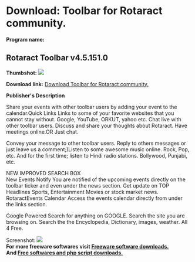 # Download: Toolbar for Rotaract community.

**Program name:**

## Rotaract Toolbar v4.5.151.0

  
**Thumbshot:** ![](http://www.freewarefiles.com/screenshot/rotaractbar_md.gif)   
  
**Download link:** [Download Toolbar for Rotaract community.](http://freesoftwares.boysofts.com/Rotaract-Toolbar-V_program_32640.html)  
  


**Publisher's Description**  
  


Share your events with other toolbar users by adding your event to the calendar.Quick Links Links to some of your favorite websites that you cannot stay without. Google, YouTube, ORKUT, yahoo etc. Chat live with other toolbar users. Discuss and share your thoughts about Rotaract. Have meetings online.OR Just chat.

Convey your message to other toolbar users. Reply to others messages or just leave us a comment;)Listen to some awesome music online. Rock, Pop, etc. And for the first time; listen to Hindi radio stations. Bollywood, Punjabi, etc. 

NEW IMPROVED SEARCH BOX  
New Events Notify You are notified of the upcoming events directly on the toolbar ticker and even under the news section. Get update on TOP Headlines Sports, Entertainment Movies or stock market news. RotaractEvents Calendar Access the events calendar directly from under the links section.

Google Powered Search for anything on GOOGLE. Search the site you are browsing on. Search the the Encyclopedia, Dictionary, images, weather. All 4 Free. 

  
  
Screenshot: ![](http://www.freewarefiles.com/screenshot/rotaractbar.gif)   
**For more freeware softwares visit [Freeware software downloads.](http://freesoftwares.boysofts.com/)**   
**And [Free softwares and php script downloads.](http://www.boysofts.com/)**
